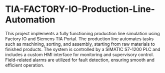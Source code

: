 # TIA-FACTORY-IO-Production-Line-Automation
 This project implements a fully functioning production line simulation using Factory IO and Siemens TIA Portal. The production line automates tasks such as machining, sorting, and assembly, starting from raw materials to finished products. The system is controlled by a SIMATIC S7-1200 PLC and includes a custom HMI interface for monitoring and supervisory control. Field-related alarms are utilized for fault detection, ensuring smooth and efficient operation.
